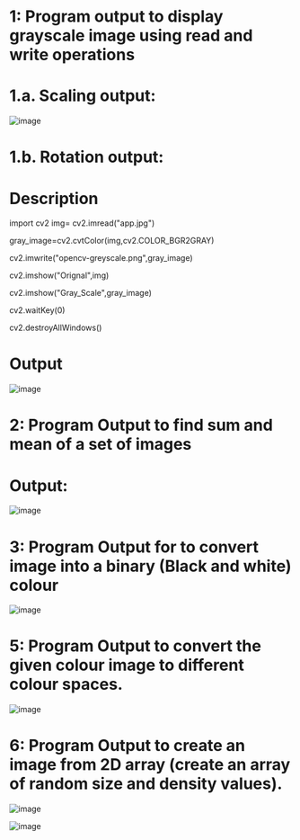 # 1: Program output to display grayscale image using read and write operations

# 1.a.	Scaling output:

![image](https://user-images.githubusercontent.com/72355871/104435128-074da200-55b2-11eb-8427-719c07172747.png)

# 1.b. Rotation output:
# Description
import cv2
img= cv2.imread("app.jpg")

gray_image=cv2.cvtColor(img,cv2.COLOR_BGR2GRAY)

cv2.imwrite("opencv-greyscale.png",gray_image)

cv2.imshow("Orignal",img)

cv2.imshow("Gray_Scale",gray_image)

cv2.waitKey(0)

cv2.destroyAllWindows()

# Output

![image](https://user-images.githubusercontent.com/72355871/104437078-5eed0d00-55b4-11eb-96e6-3bd6163982fa.png)

# 2: Program Output to find sum and mean of a set of images
# Output:
![image](https://user-images.githubusercontent.com/72355871/104437323-a1aee500-55b4-11eb-89c6-e58f10bba8a1.png)


# 3: Program Output for to convert image into a binary (Black and white) colour

![image](https://user-images.githubusercontent.com/72355871/104437487-d15ded00-55b4-11eb-8129-0d7315628bec.png)


# 5: Program Output to convert the given colour image to different colour spaces.

![image](https://user-images.githubusercontent.com/72355871/104437594-fd796e00-55b4-11eb-9986-27bcff1ee3c7.png)

# 6: Program Output to create an image from 2D array (create an array of random size and density values).

![image](https://user-images.githubusercontent.com/72355871/104437683-1e41c380-55b5-11eb-8b14-d6fbc3fac39e.png)

![image](https://user-images.githubusercontent.com/72355871/104442904-be025000-55bb-11eb-8d1b-0914506c2e38.png)

